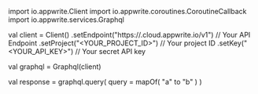 import io.appwrite.Client
import io.appwrite.coroutines.CoroutineCallback
import io.appwrite.services.Graphql

val client = Client()
    .setEndpoint("https://<REGION>.cloud.appwrite.io/v1") // Your API Endpoint
    .setProject("<YOUR_PROJECT_ID>") // Your project ID
    .setKey("<YOUR_API_KEY>") // Your secret API key

val graphql = Graphql(client)

val response = graphql.query(
    query = mapOf( "a" to "b" )
)
